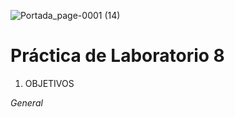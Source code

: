 ![Portada_page-0001 (14)](https://user-images.githubusercontent.com/84390820/132278988-f1956a96-6835-4ac9-8b6b-690d64cdf01e.jpg)

# Práctica de Laboratorio 8 

1. OBJETIVOS

_General_ 
























